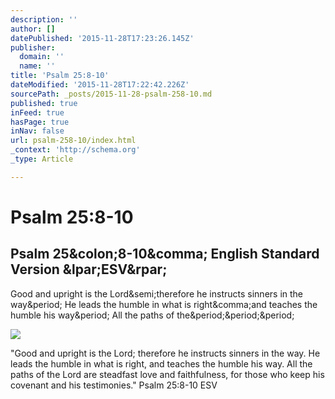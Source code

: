 ```yaml
---
description: ''
author: []
datePublished: '2015-11-28T17:23:26.145Z'
publisher:
  domain: ''
  name: ''
title: 'Psalm 25:8-10'
dateModified: '2015-11-28T17:22:42.226Z'
sourcePath: _posts/2015-11-28-psalm-258-10.md
published: true
inFeed: true
hasPage: true
inNav: false
url: psalm-258-10/index.html
_context: 'http://schema.org'
_type: Article

---
```

# Psalm 25:8-10

<article style=""><h1>Psalm 25&amp;colon;8-10&amp;comma; English Standard Version &amp;lpar;ESV&amp;rpar;</h1><p>Good and upright is the Lord&amp;semi;therefore he instructs sinners in the way&amp;period; He leads the humble in what is right&amp;comma;and teaches the humble his way&amp;period; All the paths of the&amp;period;&amp;period;&amp;period;</p><img src="https://www.bible.com/assets/icons/bible/200/en-5d242dd2372ddb11554c8afce0e35bc1.png" /></article>

"Good and upright is the Lord; therefore he instructs sinners in the way. He leads the humble in what is right, and teaches the humble his way. All the paths of the Lord are steadfast love and faithfulness, for those who keep his covenant and his testimonies."
‭‭Psalm‬ ‭25:8-10‬ ‭ESV‬‬